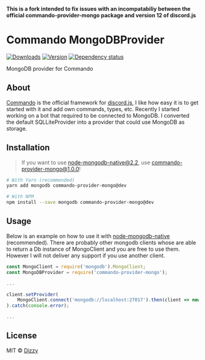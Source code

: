 **This is a fork intended to fix issues with an incompatabiliy between the official commando-provider-mongo package and version 12 of discord.js**
<br />
# Commando MongoDBProvider
[![Downloads](https://img.shields.io/npm/dt/commando-provider-mongo.svg)](https://www.npmjs.com/package/commando-provider-mongo)
[![Version](https://img.shields.io/npm/v/commando-provider-mongo.svg)](https://www.npmjs.com/package/commando-provider-mongo)
[![Dependency status](https://david-dm.org/ItsDizzy/commando-provider-mongo.svg)](https://david-dm.org/ItsDizzy/commando-provider-mongo)

 MongoDB provider for Commando

## About
[Commando](https://github.com/Gawdl3y/discord.js-commando) is the official framework for [discord.js](https://github.com/hydrabolt/discord.js), I like how easy it is to get started with it and add own commands, types, etc. Recently I started working on a bot that required to be connected to MongoDB. I converted the default SQLLiteProvider into a provider that could use MongoDB as storage.

## Installation
>If you want to use node-mongodb-native@2.2, use commando-provider-mongo@1.0.0!
```bash
# With Yarn (recommended)
yarn add mongodb commando-provider-mongo@dev

# With NPM
npm install --save mongodb commando-provider-mongo@dev
```

## Usage
Below is an example on how to use it with [node-mongodb-native](https://github.com/mongodb/node-mongodb-native) (recommended). There are probably other mongodb clients whose are able to return a Db instance of MongoClient and you are free to use them. However I will not deliver any support if you use another client.

```js
const MongoClient = require('mongodb').MongoClient;
const MongoDBProvider = require('commando-provider-mongo');

...

client.setProvider(
	MongoClient.connect('mongodb://localhost:27017').then(client => new MongoDBProvider(client, 'abot'))
).catch(console.error);

...
```

## License
MIT © [Dizzy](https://github.com/ItsDizzy)
